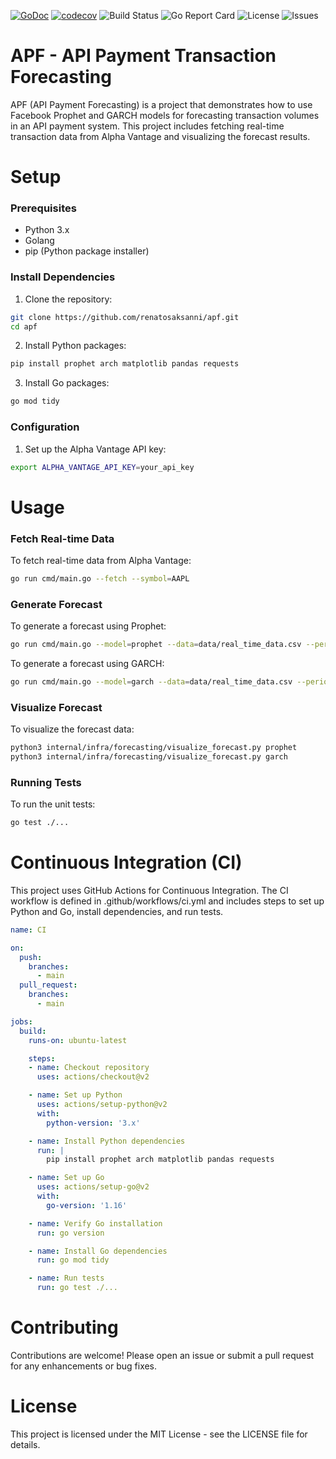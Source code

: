 [![GoDoc](https://godoc.org/github.com/renatosaksanni/apf?status.svg)](https://godoc.org/github.com/renatosaksanni/apf)
[![codecov](https://codecov.io/gh/renatosaksanni/apf/branch/main/graph/badge.svg)](https://codecov.io/gh/renatosaksanni/apf)
![Build Status](https://img.shields.io/github/actions/workflow/status/renatosaksanni/apf/ci.yml?branch=main)
![Go Report Card](https://goreportcard.com/badge/github.com/renatosaksanni/apf)
![License](https://img.shields.io/github/license/renatosaksanni/apf.svg)
![Issues](https://img.shields.io/github/issues/renatosaksanni/apf.svg)

# APF - API Payment Transaction Forecasting

APF (API Payment Forecasting) is a project that demonstrates how to use Facebook Prophet and GARCH models for forecasting transaction volumes in an API payment system. This project includes fetching real-time transaction data from Alpha Vantage and visualizing the forecast results.

# Setup
### Prerequisites
- Python 3.x
- Golang
- pip (Python package installer)

### Install Dependencies
1. Clone the repository:
```sh
git clone https://github.com/renatosaksanni/apf.git
cd apf
```
2. Install Python packages:
```sh
pip install prophet arch matplotlib pandas requests
```
3. Install Go packages:
```sh
go mod tidy
```
### Configuration
1. Set up the Alpha Vantage API key:
```sh
export ALPHA_VANTAGE_API_KEY=your_api_key
```
# Usage
### Fetch Real-time Data
To fetch real-time data from Alpha Vantage:
```sh
go run cmd/main.go --fetch --symbol=AAPL
```
### Generate Forecast
To generate a forecast using Prophet:
```sh
go run cmd/main.go --model=prophet --data=data/real_time_data.csv --periods=30
```
To generate a forecast using GARCH:
```sh
go run cmd/main.go --model=garch --data=data/real_time_data.csv --periods=30
```
### Visualize Forecast
To visualize the forecast data:
```sh
python3 internal/infra/forecasting/visualize_forecast.py prophet
python3 internal/infra/forecasting/visualize_forecast.py garch
```
### Running Tests
To run the unit tests:
```sh
go test ./...
```
# Continuous Integration (CI)
This project uses GitHub Actions for Continuous Integration. The CI workflow is defined in .github/workflows/ci.yml and includes steps to set up Python and Go, install dependencies, and run tests.
```yaml
name: CI

on:
  push:
    branches:
      - main
  pull_request:
    branches:
      - main

jobs:
  build:
    runs-on: ubuntu-latest

    steps:
    - name: Checkout repository
      uses: actions/checkout@v2

    - name: Set up Python
      uses: actions/setup-python@v2
      with:
        python-version: '3.x'

    - name: Install Python dependencies
      run: |
        pip install prophet arch matplotlib pandas requests

    - name: Set up Go
      uses: actions/setup-go@v2
      with:
        go-version: '1.16'

    - name: Verify Go installation
      run: go version

    - name: Install Go dependencies
      run: go mod tidy

    - name: Run tests
      run: go test ./...
```      
# Contributing
Contributions are welcome! Please open an issue or submit a pull request for any enhancements or bug fixes.
# License
This project is licensed under the MIT License - see the LICENSE file for details.